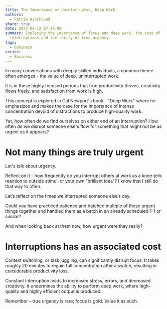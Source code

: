 ```yaml
---
title: The Importance of Uninterrupted, Deep Work
authors:
  - Patrik Björklund
share: true
date: 2023-08-12 07:49:00
summary: Exploring the importance of focus and deep work, the cost of
  interruptions and the rarity of true urgency.
tags:
  - business
series:
  - Business
---
```



In many conversations with deeply skilled individuals, a common theme often emerges - the value of deep, uninterrupted work. 

It is in these highly focused periods that true productivity thrives, creativity flows freely, and satisfaction from work is high. 

This concept is explored in Cal Newport's book - "Deep Work" where he emphasizes and makes the case for the importance of intense concentration devoid of distractions to produce high-quality work.

Yet, how often do we find ourselves on either end of an interruption? How often do we disrupt someone else's flow for something that might not be as urgent as it appears?

# Not many things are truly urgent

Let's talk about urgency. 

Reflect on it - how frequently do you interrupt others at work as a knee-jerk reaction to outside stimuli or your own “brilliant idea”? I know that I still do that way to often.

Let’s reflect on the times we interrupted someone else’s day. 

Could you have practiced patience and batched multiple of these urgent things together and handled them as a batch in an already scheduled 1-1 or similar?

And when looking back at them now, how urgent were they really?

# Interruptions has an associated cost

Context switching, or task juggling, can significantly disrupt focus. It takes roughly 20 minutes to regain full concentration after a switch, resulting in considerable productivity loss.

Constant interruption leads to increased stress, errors, and decreased creativity. It undermines the ability to perform deep work, where high-quality and highly efficient output is produced.

Remember – true urgency is rare; focus is gold. Value it as such.
